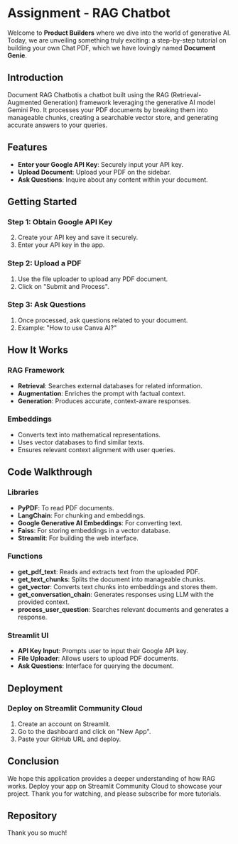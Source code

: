 # Assignment  - RAG Chatbot

Welcome to **Product Builders** where we dive into the world of generative AI. Today, we are unveiling something truly exciting: a step-by-step tutorial on building your own Chat PDF, which we have lovingly named **Document Genie**.

## Introduction
Document RAG Chatbotis a chatbot built using the RAG (Retrieval-Augmented Generation) framework leveraging the generative AI model Gemini Pro. It processes your PDF documents by breaking them into manageable chunks, creating a searchable vector store, and generating accurate answers to your queries.

## Features
- **Enter your Google API Key**: Securely input your API key.
- **Upload Document**: Upload your PDF on the sidebar.
- **Ask Questions**: Inquire about any content within your document.

## Getting Started

### Step 1: Obtain Google API Key
2. Create your API key and save it securely.
3. Enter your API key in the app.

### Step 2: Upload a PDF
1. Use the file uploader to upload any PDF document.
2. Click on "Submit and Process".

### Step 3: Ask Questions
1. Once processed, ask questions related to your document.
2. Example: "How to use Canva AI?"

## How It Works
### RAG Framework
- **Retrieval**: Searches external databases for related information.
- **Augmentation**: Enriches the prompt with factual context.
- **Generation**: Produces accurate, context-aware responses.

### Embeddings
- Converts text into mathematical representations.
- Uses vector databases to find similar texts.
- Ensures relevant context alignment with user queries.

## Code Walkthrough
### Libraries
- **PyPDF**: To read PDF documents.
- **LangChain**: For chunking and embeddings.
- **Google Generative AI Embeddings**: For converting text.
- **Faiss**: For storing embeddings in a vector database.
- **Streamlit**: For building the web interface.

### Functions
- **get_pdf_text**: Reads and extracts text from the uploaded PDF.
- **get_text_chunks**: Splits the document into manageable chunks.
- **get_vector**: Converts text chunks into embeddings and stores them.
- **get_conversation_chain**: Generates responses using LLM with the provided context.
- **process_user_question**: Searches relevant documents and generates a response.

### Streamlit UI
- **API Key Input**: Prompts user to input their Google API key.
- **File Uploader**: Allows users to upload PDF documents.
- **Ask Questions**: Interface for querying the document.

## Deployment
### Deploy on Streamlit Community Cloud
1. Create an account on Streamlit.
2. Go to the dashboard and click on "New App".
3. Paste your GitHub URL and deploy.

## Conclusion
We hope this application provides a deeper understanding of how RAG works. Deploy your app on Streamlit Community Cloud to showcase your project. Thank you for watching, and please subscribe for more tutorials.

## Repository

Thank you so much!
